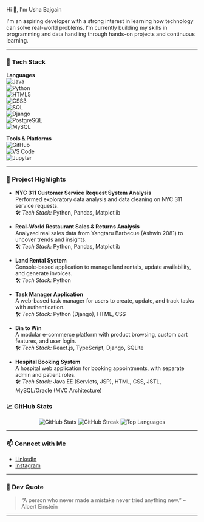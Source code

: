 Hi 👋, I'm Usha Bajgain</h1>

  I'm an aspiring developer with a strong interest in learning how technology can solve real-world problems. I’m currently building my skills in programming and data handling through hands-on projects and continuous learning.

</p>

---

### 🧰 Tech Stack

**Languages**  
![Java](https://img.shields.io/badge/-Java-333?logo=java&logoColor=white)  
![Python](https://img.shields.io/badge/-Python-333?logo=python&logoColor=white)  
![HTML5](https://img.shields.io/badge/-HTML5-333?logo=html5&logoColor=white)  
![CSS3](https://img.shields.io/badge/-CSS3-333?logo=css3&logoColor=white)  
![SQL](https://img.shields.io/badge/-SQL-333?logo=postgresql&logoColor=white)  
![Django](https://img.shields.io/badge/-Django-333?logo=django&logoColor=white)  
![PostgreSQL](https://img.shields.io/badge/-PostgreSQL-333?logo=postgresql&logoColor=white)  
![MySQL](https://img.shields.io/badge/-MySQL-333?logo=mysql&logoColor=white)

**Tools & Platforms**  
![GitHub](https://img.shields.io/badge/-GitHub-333?logo=github&logoColor=white)  
![VS Code](https://img.shields.io/badge/-VS%20Code-333?logo=visual-studio-code&logoColor=white)  
![Jupyter](https://img.shields.io/badge/-Jupyter-333?logo=jupyter&logoColor=white)  


---


### 🚀 Project Highlights

- **NYC 311 Customer Service Request System Analysis**  
  Performed exploratory data analysis and data cleaning on NYC 311 service requests.  
  🛠️ *Tech Stack:* Python, Pandas, Matplotlib

- **Real-World Restaurant Sales & Returns Analysis**  
  Analyzed real sales data from Yangtaru Barbecue (Ashwin 2081) to uncover trends and insights.  
  🛠️ *Tech Stack:* Python, Pandas, Matplotlib

- **Land Rental System**  
  Console-based application to manage land rentals, update availability, and generate invoices.  
  🛠️ *Tech Stack:* Python

- **Task Manager Application**  
  A web-based task manager for users to create, update, and track tasks with authentication.  
  🛠️ *Tech Stack:* Python (Django), HTML, CSS

- **Bin to Win**  
  A modular e-commerce platform with product browsing, custom cart features, and user login.  
  🛠️ *Tech Stack:* React.js, TypeScript, Django, SQLite

- **Hospital Booking System**  
  A hospital web application for booking appointments, with separate admin and patient roles.  
  🛠️ *Tech Stack:* Java EE (Servlets, JSP), HTML, CSS, JSTL, MySQL/Oracle (MVC Architecture)


### 📈 GitHub Stats

<p align="center">
  <img src="https://github-readme-stats.vercel.app/api?username=ushabajgain&show_icons=true&theme=tokyonight" alt="GitHub Stats"/>
  <img src="https://github-readme-streak-stats.herokuapp.com/?user=ushabajgain&theme=tokyonight" alt="GitHub Streak"/>
  <img src="https://github-readme-stats.vercel.app/api/top-langs/?username=ushabajgain&layout=compact&theme=tokyonight" alt="Top Languages"/>
</p>


---

### 📫 Connect with Me
- [LinkedIn](https://www.linkedin.com/in/usha-bajgain-1683282a7/)
- [Instagram](https://www.instagram.com/usharchivess/)


---

### 💭 Dev Quote
> “A person who never made a mistake never tried anything new.” – Albert Einstein

---

